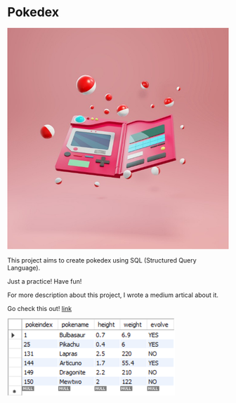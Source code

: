 # Pokedex

![Pokedex](https://github.com/JeremyPai/Pokedex/blob/main/pokedex.jpeg)

This project aims to create pokedex using SQL (Structured Query Language).

Just a practice! Have fun!

For more description about this project, I wrote a medium artical about it.

Go check this out! [link](https://medium.com/curiosity-and-exploration/sql-%E7%B7%B4%E7%BF%92-cdd3b3eb4145)

![pokemon_go_table](https://github.com/JeremyPai/Pokedex/blob/main/pokemon_go_table.png)
